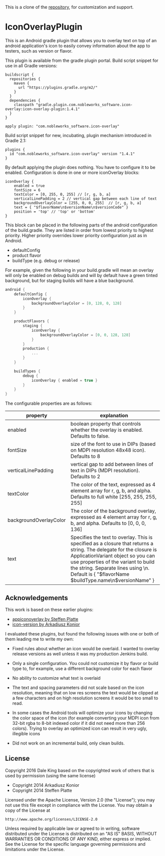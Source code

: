 This is a clone of the [repository](https://gitlab.com/NobleworksSoftware/icon-overlay-plugin), for customization and support.

# IconOverlayPlugin
This is an Android gradle plugin that allows you to overlay text on top of an android application's
icon to easily convey information about the app to testers, such as version or flavor.

This plugin is available from the gradle plugin portal. Build script snippet for use in all Gradle versions:

```
buildscript {
  repositories {
    maven {
      url "https://plugins.gradle.org/m2/"
    }
  }
  dependencies {
    classpath "gradle.plugin.com.nobleworks_software.icon-overlay:icon-overlay-plugin:1.4.1"
  }
}

apply plugin: "com.nobleworks_software.icon-overlay"
```

Build script snippet for new, incubating, plugin mechanism introduced in Gradle 2.1:

```
plugins {
  id "com.nobleworks_software.icon-overlay" version "1.4.1"
}
```

By default applying the plugin does nothing. You have to configure it to be enabled. Configuration
is done in one or more iconOverlay blocks:

```
iconOverlay {
    enabled = true
    fontSize = 6
    textColor = [0, 255, 0, 255] // [r, g, b, a]
    verticalLinePadding = 2 // vertical gap between each line of text
    backgroundOverlayColor = [255, 0, 0, 255]  // [r, g, b, a]
    text = { "$flavorName\n$versionName\n$versionCode" }
    position = 'top' // 'top' or 'bottom'
}
```

This block can be placed in the following parts of the android configuration of the
build.gradle. They are listed in order from lowest priority to highest priority.
Higher priority overrides lower priority configuration just as in Android.

 * defaultConfig
 * product flavor
 * buildType (e.g. debug or release)

For example, given the following in your build.gradle will mean an overlay will only
be enabled on debug builds and will by default have a green tinted background, but
for staging builds will have a blue background.


 ```groovy
 android {
     defaultConfig {
         iconOverlay {
             backgroundOverlayColor = [0, 128, 0, 128]
         }
     }

     productFlavors {
         staging {
             iconOverlay {
                 backgroundOverlayColor = [0, 0, 128, 128]
             }
         }
         production {
             ...
         }
     }

     buildTypes {
         debug {
             iconOverlay { enabled = true }
         }
     }
 }
 ```

The configurable properties are as follows:

| property | explanation |
| --- | --- |
| enabled | boolean property that controls whether the overlay is enabled. Defaults to false. |
| fontSize | size of the font to use in DIPs (based on MDPI resolution 48x48 icon). Defaults to 8 |
| verticalLinePadding | vertical gap to add between lines of text in DIPs (MDPI resolution). Defaults to 2 |
| textColor | The color of the text, expressed as 4 element array for r, g, b, and alpha. Defaults to full white [255, 255, 255, 255] |
| backgroundOverlayColor | The color of the background overlay, expressed as 4 element array for r, g, b, and alpha. Defaults to [0, 0, 0, 136] |
| text | Specifies the text to overlay. This is specified as a closure that returns a string. The delegate for the closure is ApplicationVariant object so you can use properties of the variant to build the string. Separate lines using \n. Default is { "$flavorName $buildType.name\n$versionName" } |

Acknowledgements
----------------

This work is based on these earlier plugins:
 * [appiconoverlay by Steffen Platte](https://github.com/splatte/gradle-android-appiconoverlay)
 * [icon-version by Arkadiusz Konior](https://github.com/akonior/icon-version)

I evaluated these plugins, but found the following issues with one or both of them leading me
to write my own:

* Fixed rules about whether an icon would be overlaid. I wanted to overlay release versions as
well unless it was my production Jenkins build.

* Only a single configuration. You could not customize it by flavor or build type to, for example, use
a different background color for each flavor

* No ability to customize what text is overlaid

* The text and spacing parameters did not scale based on the icon resolution, meaning that
on low res screens the text would be clipped at a few characters and on high resolution screens
it would be too small to read.

* In some cases the Android tools will optimize your icons by changing the color
space of the icon (for example converting your MDPI icon from 32-bit rgba to 8-bit indexed color
if it did not need more than 256 colors). Trying to overlay an optimized icon can result in very
ugly, illegible icons

* Did not work on an incremental build, only clean builds.

License
--------

Copyright 2016 Dale King
based on the copyrighted work of others that is used by permission (using the same license)
* Copyright 2014 Arkadiusz Konior
* Copyright 2014 Steffen Platte

Licensed under the Apache License, Version 2.0 (the "License");
you may not use this file except in compliance with the License.
You may obtain a copy of the License at

    http://www.apache.org/licenses/LICENSE-2.0

Unless required by applicable law or agreed to in writing, software
distributed under the License is distributed on an "AS IS" BASIS,
WITHOUT WARRANTIES OR CONDITIONS OF ANY KIND, either express or implied.
See the License for the specific language governing permissions and
limitations under the License.

